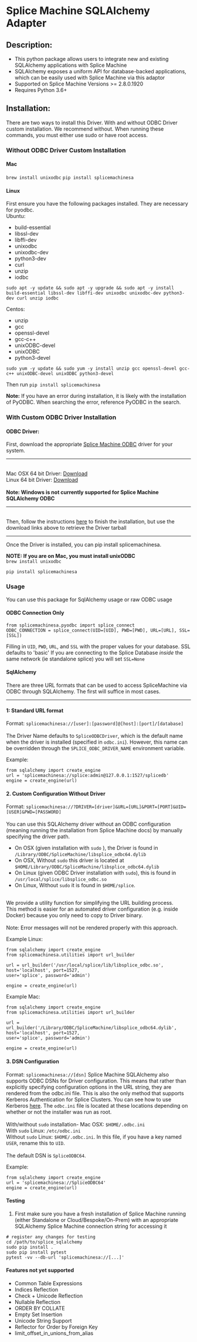 # Splice Machine SQLAlchemy Adapter
## Description:
* This python package allows users to integrate new and existing 
SQLAlchemy applications with Splice Machine
* SQLAlchemy exposes a uniform API for database-backed applications,
which can be easily used with Splice Machine via this adaptor
* Supported on Splice Machine Versions >= 2.8.0.1920
* Requires Python 3.6+
## Installation:

There are two ways to install this Driver. With and without ODBC Driver custom installation. We recommend without. When running these commands, you must either use sudo or have root access.

### Without ODBC Driver Custom Installation
#### Mac
`brew install unixodbc`
`pip install splicemachinesa`
#### Linux
First ensure you have the following packages installed. They are necessary for pyodbc.<br>
Ubuntu:
* build-essential
* libssl-dev
* libffi-dev
* unixodbc
* unixodbc-dev
* python3-dev
* curl
* unzip
* iodbc

`sudo apt -y update && sudo apt -y upgrade && sudo apt -y install build-essential libssl-dev libffi-dev unixodbc unixodbc-dev python3-dev curl unzip iodbc`

Centos:
* unzip
* gcc
* openssl-devel
* gcc-c++
* unixODBC-devel
* unixODBC
* python3-devel

`sudo yum -y update && sudo yum -y install unzip gcc openssl-devel gcc-c++ unixODBC-devel unixODBC python3-devel`

Then run `pip install splicemachinesa`
<br>

**Note:** If you have an error during installation, it is likely with the installation of PyODBC. When searching the error, reference PyODBC in the search.

### With Custom ODBC Driver Installation
#### ODBC Driver:
First, download the appropriate [Splice Machine ODBC](https://doc.splicemachine.com/tutorials_connect_odbcinstall.html) driver for your system.
<hr><br>
Mac OSX 64 bit Driver: <a href="https://splice-releases.s3.amazonaws.com/odbc-driver/MacOSX64/splice_odbc_macosx64-2.8.73.0.tar.gz">Download</a><br>
Linux 64 bit Driver: <a href="https://splice-releases.s3.amazonaws.com/odbc-driver/Linux64/splice_odbc_linux64-2.8.73.0.tar.gz">Download</a><br>
<br><b>Note: Windows is not currently supported for Splice Machine SQLAlchemy ODBC</b><br>
<hr><br>
Then, follow the instructions <a href="https://doc.splicemachine.com/tutorials_connect_odbcinstall.html">here</a> to finish the installation, but use the download links above to retrieve the Driver tarball
<br><hr>

Once the Driver is installed, you can pip install splicemachinesa.

<b>NOTE: If you are on Mac, you must install unixODBC</b><br>
`brew install unixodbc`

```
pip install splicemachinesa
```

### Usage

You can use this package for SqlAlchemy usage or raw ODBC usage

#### ODBC Connection Only
```
from splicemachinesa.pyodbc import splice_connect
ODBC_CONNECTION = splice_connect(UID=[UID], PWD=[PWD], URL=[URL], SSL=[SSL])
```
Filling in `UID`, `PWD`, `URL`, and `SSL` with the proper values for your database. SSL defaults to 'basic' If you are connecting to the Splice Database _inside_ the same network (ie standalone splice) you will set `SSL=None`

#### SqlAlchemy

There are three URL formats that can be used to access 
SpliceMachine via ODBC through SQLAlchemy. The first will suffice in most cases.
<hr>

#### 1: Standard URL format<br>
Format: `splicemachinesa://[user]:[password]@[host]:[port]/[database]`<br><br>
The Driver Name defaults to `SpliceODBCDriver`, which is the default name 
when the driver is installed (specified in `odbc.ini`). However, this name can be overridden through the 
`SPLICE_ODBC_DRIVER_NAME` environment variable.

Example:
```
from sqlalchemy import create_engine
url = 'splicemachinesa://splice:admin@127.0.0.1:1527/splicedb'
engine = create_engine(url)
```

#### 2. Custom Configuration Without Driver
Format: `splicemachinesa://?DRIVER=[driver]&URL=[URL]&PORT=[PORT]&UID=[USER]&PWD=[PASSWORD]`
<br><br>You can use this SQLAlchemy driver without an ODBC configuration (meaning running the installation from Splice Machine docs)
by manually specifying the driver path.

* On OSX (given installation with `sudo` ), the Driver is found in `/Library/ODBC/SpliceMachine/libsplice_odbc64.dylib`
* On OSX, Without `sudo` this driver is located at `$HOME/Library/ODBC/SpliceMachine/libsplice_odbc64.dylib`
* On Linux (given ODBC Driver installation with `sudo`), this is found in `/usr/local/splice/libsplice_odbc.so`
* On Linux, Without `sudo` it is found in `$HOME/splice`.

<br>
We provide a utility function for simplifying the URL building process. <br>
This method is easier for an automated driver configuration (e.g. inside Docker) because you only need
to copy to Driver binary. <br><br>Note: Error messages will not be rendered properly with this approach.


Example Linux:
```
from sqlalchemy import create_engine
from splicemachinesa.utilities import url_builder

url = url_builder('/usr/local/splice/lib/libsplice_odbc.so', host='localhost', port=1527,
user='splice', password='admin')
 
engine = create_engine(url) 
```

Example Mac:
```
from sqlalchemy import create_engine
from splicemachinesa.utilities import url_builder

url = url_builder('/Library/ODBC/SpliceMachine/libsplice_odbc64.dylib', host='localhost', port=1527, 
user='splice', password='admin')
 
engine = create_engine(url) 
```

#### 3. DSN Configuration
Format: `splicemachinesa://[dsn]`
Splice Machine SQLAlchemy also supports ODBC DSNs for 
Driver configuration. This means that rather than explicitly specifying
configuration options in the URL string, they are rendered from the odbc.ini file. This is also the only method that 
supports Kerberos Authentication for Splice Clusters. You can see how to use Kerberos 
<a href="https://doc.splicemachine.com/developers_fundamentals_haproxy.html">here</a>. The `odbc.ini` file is located 
at these locations depending on whether or not the installer was run as root.<br><br>
With/without `sudo` installation- Mac OSX: `$HOME/.odbc.ini`<br>
With `sudo` Linux: `/etc/odbc.ini`<br>
Without `sudo` Linux: `$HOME/.odbc.ini`. In this file, if you have a key named `USER`,
rename this to `UID`. <br><br>The default DSN is `SpliceODBC64`.

Example:
```
from sqlalchemy import create_engine
url = 'splicemachinesa://SpliceODBC64'
engine = create_engine(url)
```


#### Testing
1) First make sure you have a fresh
installation of Splice Machine
running (either Standalone or Cloud/Bespoke/On-Prem)
with an appropriate SQLAlchemy Splice Machine connection
string for accessing it

```
# register any changes for testing
cd /path/to/splice_sqlalchemy
sudo pip install .
sudo pip install pytest
pytest -vv --db-url 'splicemachinesa://[...]'
```

#### Features not yet supported
- Common Table Expressions
- Indices Reflection
- Check + Unicode Reflection
- Nullable Reflection
- ORDER BY COLLATE
- Empty Set Insertion
- Unicode String Support
- Reflector for Order by Foreign Key
- limit_offset_in_unions_from_alias
